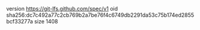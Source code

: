 version https://git-lfs.github.com/spec/v1
oid sha256:dc7c492a77c2cb769b2a7be76f4c6749db2291da53c75b174ed2855bcf33277a
size 1408
